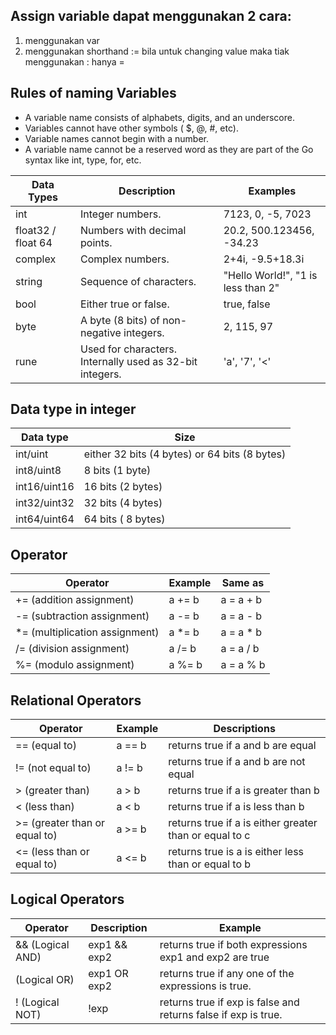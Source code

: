 ## Assign variable dapat menggunakan 2 cara:
1. menggunakan var
2. menggunakan shorthand := bila untuk changing value maka tiak menggunakan : hanya =

## Rules of naming Variables
- A variable name consists of alphabets, digits, and an underscore.
- Variables cannot have other symbols ( $, @, #, etc).
- Variable names cannot begin with a number.
- A variable name cannot be a reserved word as they are part of the Go syntax like int, type, for, etc.

|Data Types	| Description	| Examples|
|-----------|---------------|-----------|
|int	|Integer numbers.	|7123, 0, -5, 7023|
|float32 / float 64	|Numbers with decimal points. 	|20.2, 500.123456, -34.23|
|complex	|Complex numbers.	|2+4i, -9.5+18.3i|
|string	|Sequence of characters.	|"Hello World!", "1 is less than 2"|
|bool	|Either true or false.	| true, false|
|byte	|A byte (8 bits) of non-negative integers.	| 2, 115, 97|
|rune	|Used for characters. Internally used as 32-bit integers.	| 'a', '7', '<'|

## Data type in integer

|Data type	|Size|
|-----------|-----|
|int/uint	|either 32 bits (4 bytes) or 64 bits (8 bytes)|
|int8/uint8	|8 bits (1 byte)|
|int16/uint16	|16 bits (2 bytes)|
|int32/uint32	|32 bits (4 bytes)|
|int64/uint64	|64 bits ( 8 bytes)|

## Operator
|Operator	|Example|	Same as|
|-----------|--------|----------|
|+= (addition assignment)	|a += b	|a = a + b|
|-= (subtraction assignment)	|a -= b	|a = a - b|
|*= (multiplication assignment)	|a *= b	|a = a * b|
|/= (division assignment)	|a /= b	|a = a / b|
|%= (modulo assignment)	|a %= b		|a = a % b|

## Relational Operators
|Operator	|Example	|Descriptions|
|-----------|-----------|-------------|
|== (equal to)	|a == b	|returns true if a and b are equal|
|!= (not equal to)	|a != b	|returns true if a and b are not equal|
|> (greater than)	|a > b	|returns true if a is greater than b|
|< (less than)	|a < b	|returns true if a is less than b|
|>= (greater than or equal to)	|a >= b	|returns true if a is either greater than or equal to c|
|<= (less than or equal to)	|a <= b	|returns true is a is either less than or equal to b|

## Logical Operators
|Operator	|Description	|Example|
|-----------|---------------|-------|
|&& (Logical AND)	|exp1 && exp2	|returns true if both expressions exp1 and exp2 are true|
| (Logical OR) |exp1 OR exp2	|returns true if any one of the expressions is true.|
|! (Logical NOT)	|!exp	|returns true if exp is false and returns false if exp is true.|